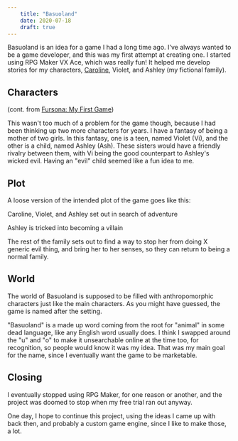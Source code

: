 ```yaml
---
    title: "Basuoland"
    date: 2020-07-18
    draft: true
---
```


Basuoland is an idea for a game I had a long time ago.
I've always wanted to be a game developer, and this was my first attempt at creating one.
I started using RPG Maker VX Ace, which was really fun!
It helped me develop stories for my characters,
[Caroline](../fursona), Violet, and Ashley (my fictional family).

## Characters

(cont. from [Fursona: My First Game](../fursona#My_First_Game))

This wasn't too much of a problem for the game though, because I had been thinking up two
more characters for years.
I have a fantasy of being a mother of two girls.
In this fantasy, one is a teen, named Violet (Vi),
and the other is a child, named Ashley (Ash).
These sisters would have a friendly rivalry between them, with Vi being the good counterpart
to Ashley's wicked evil.
Having an "evil" child seemed like a fun idea to me.

## Plot
A loose version of the intended plot of the game goes like this:

Caroline, Violet, and Ashley set out in search of adventure

Ashley is tricked into becoming a villain

The rest of the family sets out to find a way to stop her from doing X generic evil thing,
and bring her to her senses, so they can return to being a normal family.

## World
The world of Basuoland is supposed to be filled with anthropomorphic characters just like
the main characters. As you might have guessed, the game is named after the setting.

"Basuoland" is a made up word coming from the root for "animal" in some dead language,
like any English word usually does. I think I swapped around the "u" and "o" to make
it unsearchable online at the time too, for recognition, so people would know it was
my idea. That was my main goal for the name, since I eventually want the game to be
marketable.

## Closing
I eventually stopped using RPG Maker, for one reason or another,
and the project was doomed to stop when my free trial ran out anyway.

One day, I hope to continue this project, using the ideas I came up with back then,
and probably a custom game engine, since I like to make those, a lot.